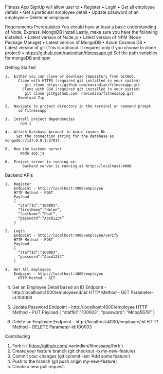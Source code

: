 Fitness App SignUp will allow user to
    •	Register
    •	Login
    •	Get all employee details
    •	Get a particular employee detail
    •	Update password of an employee
    •	Delete an employee
    
Requirements
    Prerequisites
        You should have at least a basic understanding of Node, Express, MongoDB
    Install
        Lastly, make sure you have the following installed.
          •	Latest version of Node.js
          •	Latest version of NPM (Node Package Manage)
          •	Latest version of MongoDB 
          •	Azure Cosmos DB 
          •	Latest version of git (This is optional. It requires only if you choose to clone project)
          •	https://github.com/navindian/fitnessapp.git
        Set the path variables for mongoDB and npm
        
Getting Started

    1.	Either you can clone or download repository from GitHub.
          Clone with HTTPS (required git installed in your system)
             git clone https://github.com/navindian/fitnessapp.git
         	Clone with SSH (required git installed in your system)
             git clone git@github.com: navindian/fitnessapp.git
          Download Zip
          
    2.	Navigate to project directory in the terminal or command prompt.
          cd fitnessapp
          
    3.	Install project dependencies
           npm i
           
    4.	Attach Database Account in Azure cosmos Db
         Set the connection string for the database as mongodb://127.0.0.1:27017
   
    5.	Run the backend server
           Node app.js

    6.	Project server is running at:
        	Backend server is running at http://localhost:4000
          
          
Backend APIs

    1.	Register
        Endpoint - http://localhost:4000/employee
        HTTP Method - POST
        Payload
        {
          “staffId”:"100003",
          “firstName”:”Helen”,
          “lastName”:”Paul”,
          “password”:”Abcd1234”
        }
      
    2.	Login
        Endpoint - http://localhost:4000/employee/verify 
        HTTP Method - POST
        Payload
        {
          “staffId”:"100003",
          “password”:”Abcd1234”
        }
      
    3.	Get All Employees
        Endpoint - http://localhost:4000/employee
    	  HTTP Method - GET
        
4.	Get an Employee Detail based on ID
    	Endpoint - http://localhost:4000/employee/id/:id
    	HTTP Method - GET
      Parameter-id:100003
      
5.	Update Password
    	Endpoint - http://localhost:4000/employee
    	HTTP Method - PUT
    	Payload
    	{
      “staffId”:"100003",
      “password”: ”Mnop5678”
    }
    
6.	Delete an Employee
    	Endpoint - http://localhost:4000/employee/:id
    	HTTP Method - DELETE
      Parameter-id:100003


Contributing
1.	Fork it ( https://github.com/ navindian/fitnessapp/fork )
2.	Create your feature branch (git checkout -b my-new-feature)
3.	Commit your changes (git commit -am 'Add some feature')
4.	Push to the branch (git push origin my-new-feature)
5.	Create a new pull request.




